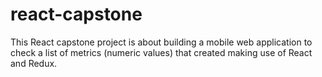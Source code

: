 # react-capstone
This React capstone project is about building a mobile web application to check a list of metrics (numeric values) that created making use of React and Redux.
